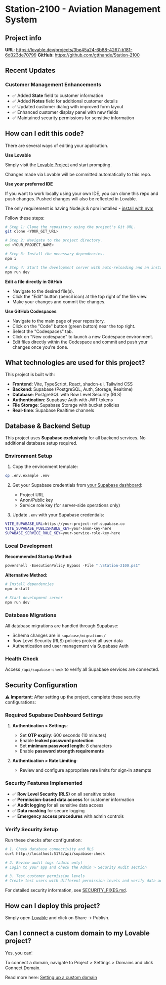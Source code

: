 # Station-2100 - Aviation Management System

## Project info

**URL**: https://lovable.dev/projects/3be45a24-6b88-4267-b181-6d323de70799
**GitHub**: https://github.com/gtthande/Station-2100

## Recent Updates

### Customer Management Enhancements
- ✅ Added **State** field to customer information
- ✅ Added **Notes** field for additional customer details
- ✅ Updated customer dialog with improved form layout
- ✅ Enhanced customer display panel with new fields
- ✅ Maintained security permissions for sensitive information

## How can I edit this code?

There are several ways of editing your application.

**Use Lovable**

Simply visit the [Lovable Project](https://lovable.dev/projects/3be45a24-6b88-4267-b181-6d323de70799) and start prompting.

Changes made via Lovable will be committed automatically to this repo.

**Use your preferred IDE**

If you want to work locally using your own IDE, you can clone this repo and push changes. Pushed changes will also be reflected in Lovable.

The only requirement is having Node.js & npm installed - [install with nvm](https://github.com/nvm-sh/nvm#installing-and-updating)

Follow these steps:

```sh
# Step 1: Clone the repository using the project's Git URL.
git clone <YOUR_GIT_URL>

# Step 2: Navigate to the project directory.
cd <YOUR_PROJECT_NAME>

# Step 3: Install the necessary dependencies.
npm i

# Step 4: Start the development server with auto-reloading and an instant preview.
npm run dev
```

**Edit a file directly in GitHub**

- Navigate to the desired file(s).
- Click the "Edit" button (pencil icon) at the top right of the file view.
- Make your changes and commit the changes.

**Use GitHub Codespaces**

- Navigate to the main page of your repository.
- Click on the "Code" button (green button) near the top right.
- Select the "Codespaces" tab.
- Click on "New codespace" to launch a new Codespace environment.
- Edit files directly within the Codespace and commit and push your changes once you're done.

## What technologies are used for this project?

This project is built with:

- **Frontend**: Vite, TypeScript, React, shadcn-ui, Tailwind CSS
- **Backend**: Supabase (PostgreSQL, Auth, Storage, Realtime)
- **Database**: PostgreSQL with Row Level Security (RLS)
- **Authentication**: Supabase Auth with JWT tokens
- **File Storage**: Supabase Storage with bucket policies
- **Real-time**: Supabase Realtime channels

## Database & Backend Setup

This project uses **Supabase exclusively** for all backend services. No additional database setup required.

### Environment Setup

1. Copy the environment template:
```bash
cp .env.example .env
```

2. Get your Supabase credentials from [your Supabase dashboard](https://supabase.com/dashboard):
   - Project URL
   - Anon/Public key
   - Service role key (for server-side operations only)

3. Update `.env` with your Supabase credentials:
```bash
VITE_SUPABASE_URL=https://your-project-ref.supabase.co
VITE_SUPABASE_PUBLISHABLE_KEY=your-anon-key-here
SUPABASE_SERVICE_ROLE_KEY=your-service-role-key-here
```

### Local Development

**Recommended Startup Method:**
```powershell
powershell -ExecutionPolicy Bypass -File ".\Station-2100.ps1"
```

**Alternative Method:**
```bash
# Install dependencies
npm install

# Start development server  
npm run dev
```

### Database Migrations

All database migrations are handled through Supabase:
- Schema changes are in `supabase/migrations/`
- Row Level Security (RLS) policies protect all user data
- Authentication and user management via Supabase Auth

### Health Check

Access `/api/supabase-check` to verify all Supabase services are connected.

## Security Configuration

⚠️ **Important**: After setting up the project, complete these security configurations:

### Required Supabase Dashboard Settings

1. **Authentication > Settings**:
   - Set **OTP expiry**: 600 seconds (10 minutes)
   - Enable **leaked password protection**
   - Set **minimum password length**: 8 characters
   - Enable **password strength requirements**

2. **Authentication > Rate Limiting**:
   - Review and configure appropriate rate limits for sign-in attempts

### Security Features Implemented

- ✅ **Row Level Security (RLS)** on all sensitive tables
- ✅ **Permission-based data access** for customer information
- ✅ **Audit logging** for all sensitive data access
- ✅ **Data masking** for secure logging
- ✅ **Emergency access procedures** with admin controls

### Verify Security Setup

Run these checks after configuration:

```bash
# 1. Check database connectivity and RLS
curl http://localhost:5173/api/supabase-check

# 2. Review audit logs (admin only)
# Login to your app and check the Admin > Security Audit section

# 3. Test customer permission levels
# Create test users with different permission levels and verify data access
```

For detailed security information, see [SECURITY_FIXES.md](./SECURITY_FIXES.md).

## How can I deploy this project?

Simply open [Lovable](https://lovable.dev/projects/3be45a24-6b88-4267-b181-6d323de70799) and click on Share -> Publish.

## Can I connect a custom domain to my Lovable project?

Yes, you can!

To connect a domain, navigate to Project > Settings > Domains and click Connect Domain.

Read more here: [Setting up a custom domain](https://docs.lovable.dev/tips-tricks/custom-domain#step-by-step-guide)
